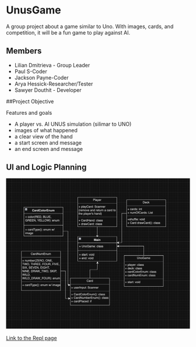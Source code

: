 # UnusGame
A group project about a game similar to Uno. With images, cards, and competition, it will be a fun game to play against AI.

## Members
* Lilian Dmitrieva - Group Leader
* Paul S-Coder
* Jackson Payne-Coder
* Arya Hessick-Researcher/Tester
* Sawyer Douthit - Developer

##Project Objective

Features and goals
* A player vs. AI UNUS simulation (silimar to UNO)
* images of what happened
* a clear view of the hand
* a start screen and message
* an end screen and message

## UI and Logic Planning

![Grid Layout](https://github.com/LilianDm/UnoGame/blob/main/images/UnoGameGridLayout.png?raw=true)

[Link to the Repl page](https://replit.com/join/gnumiivyfg-9622884)
